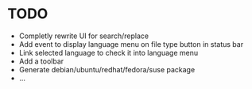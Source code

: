 # TODO

* Completly rewrite UI for search/replace
* Add event to display language menu on file type button in status bar
* Link selected language to check it into language menu
* Add a toolbar
* Generate debian/ubuntu/redhat/fedora/suse package
* ...

